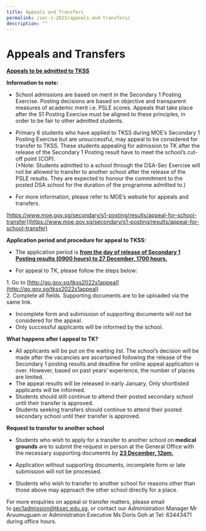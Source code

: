 ```yaml
---
title: Appeals and Transfers
permalink: /sec-1-2023/appeals-and-transfers/
description: ""
---
```

# Appeals and Transfers

<b><u>Appeals to be admitted to TKSS</u></b>

**Information to note:**

*   School admissions are based on merit in the Secondary 1 Posting Exercise. Posting decisions are based on objective and transparent measures of academic merit i.e. PSLE scores. Appeals that take place after the S1 Posting Exercise must be aligned to these principles, in order to be fair to other admitted students.  
      
    
*   Primary 6 students who have applied to TKSS during MOE’s Secondary 1 Posting Exercise but are unsuccessful, may appeal to be considered for transfer to TKSS. These students appealing for admission to TK after the release of the Secondary 1 Posting result have to meet the school’s cut-off point (COP).  
    (\*Note: Students admitted to a school through the DSA-Sec Exercise will not be allowed to transfer to another school after the release of the PSLE results. They are expected to honour the commitment to the posted DSA school for the duration of the programme admitted to.)  
      
    

*   For more information, please refer to MOE’s website for appeals and transfers.

[https://www.moe.gov.sg/secondary/s1-posting/results/appeal-for-school-transfer](https://www.moe.gov.sg/secondary/s1-posting/results/appeal-for-school-transfer)

**Application period and procedure for appeal to TKSS:**

*   The application period is <b><u>from the day of release of Secondary 1 Posting results (0900 hours) to 27 December, 1700 hours.</u></b>

*   For appeal to TK, please follow the steps below:

1\.  Go to [http://go.gov.sg/tkss2022s1appeal](http://go.gov.sg/tkss2022s1appeal)  
2\.  Complete all fields. Supporting documents are to be uploaded via the same link.

*   Incomplete form and submission of supporting documents will not be considered for the appeal.
*   Only successful applicants will be informed by the school.

**What happens after I appeal to TK?**

*   All applicants will be put on the waiting list. The school’s decision will be made after the vacancies are ascertained following the release of the Secondary 1 posting results and deadline for online appeal application is over. However, based on past years’ experience, the number of places are limited.
*   The appeal results will be released in early January. Only shortlisted applicants will be informed.
*   Students should still continue to attend their posted secondary school until their transfer is approved.
*   Students seeking transfers should continue to attend their posted secondary school until their transfer is approved.

**Request to transfer to another school**

*   Students who wish to apply for a transfer to another school on **medical grounds** are to submit the request in person at the General Office with the necessary supporting documents by <b><u>23 December, 12pm.</u></b>
*   Application without supporting documents, incomplete form or late submission will not be processed.

*   Students who wish to transfer to another school for reasons other than those above may approach the other school directly for a place.

For more enquiries on appeal or transfer matters, please email to [sec1admission@tksec.edu.sg](mailto:sec1admission@tksec.edu.sg), or contact our Administration Manager Mr Aruumuguam or Administration Executive Ms Doris Goh at Tel: 63443471 during office hours.